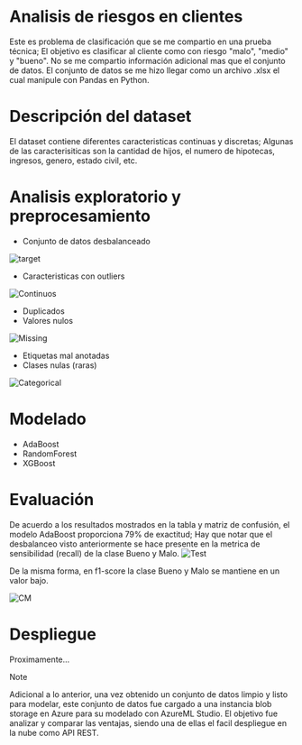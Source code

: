 # Analisis de riesgos en clientes

Este es problema de clasificación que se me compartio en una prueba técnica; El objetivo es clasificar al cliente como con riesgo "malo", "medio" y "bueno". No se me compartio información adicional mas que el conjunto de datos. El conjunto de datos se me hizo llegar como un archivo .xlsx el cual manipule con Pandas en Python. 

# Descripción del dataset
El dataset contiene diferentes caracteristicas continuas y discretas; Algunas de las caracterisiticas son la cantidad de hijos, el numero de hipotecas, ingresos, genero, estado civil, etc.

# Analisis exploratorio y preprocesamiento

- Conjunto de datos desbalanceado
  
![target](report/img/target_prop_grouped.png)

- Caracteristicas con outliers

![Continuos](report/img/continuos_hist.png)

- Duplicados
- Valores nulos 

![Missing](report/img/missing_values.png)

- Etiquetas mal anotadas
- Clases nulas (raras)

![Categorical](report/img/cat_hist.png)  


# Modelado

- AdaBoost
- RandomForest
- XGBoost

# Evaluación
De acuerdo a los resultados mostrados en la tabla y matriz de confusión, el modelo AdaBoost proporciona 79% de exactitud; Hay que notar que el desbalanceo visto anteriormente se hace presente en la metrica de sensibilidad (recall) de la clase Bueno y Malo.
![Test](report/img/test_report.png)

De la misma forma, en f1-score la clase Bueno y Malo se mantiene en un valor bajo.

![CM](report/img/cm.png)

# Despliegue
Proximamente...


> [!NOTE] 
> Adicional a lo anterior, una vez obtenido un conjunto de datos limpio y listo para modelar, este conjunto de datos fue cargado a una instancia blob storage en Azure para su modelado con AzureML Studio. El objetivo fue analizar y comparar las ventajas, siendo una de ellas el facil despliegue en la nube como API REST.

